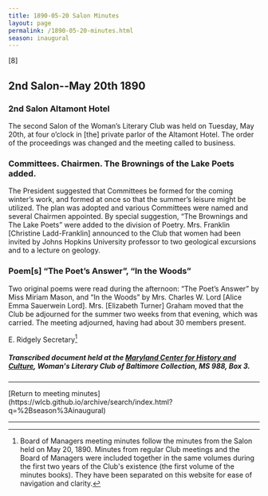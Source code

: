 ```yaml
---
title: 1890-05-20 Salon Minutes
layout: page
permalink: /1890-05-20-minutes.html
season: inaugural
---
```


<style>
    #maincontent{
        font-size:1.4em;
    }
</style>
[8]

## 2nd Salon--May 20th 1890

### 2nd Salon Altamont Hotel

The second Salon of the Woman’s Literary Club was held on Tuesday, May 20th, at four o’clock in [the] private parlor of the Altamont Hotel. The order of the proceedings was changed and the meeting called to business.

### Committees. Chairmen. The Brownings of the Lake Poets added.

The President suggested that Committees be formed for the coming winter’s work, and formed at once so that the summer’s leisure might be utilized. The plan was adopted and various Committees were named and several Chairmen appointed. By special suggestion, “The Brownings and The Lake Poets” were added to the division of Poetry. Mrs. Franklin [Christine Ladd-Franklin] announced to the Club that women had been invited by Johns Hopkins University professor to two geological excursions and to a lecture on geology.

### Poem[s] “The Poet’s Answer”, “In the Woods”

Two original poems were read during the afternoon: “The Poet’s Answer” by Miss Miriam Mason, and “In the Woods” by Mrs. Charles W. Lord [Alice Emma Sauerwein Lord]. Mrs. [Elizabeth Turner] Graham moved that the Club be adjourned for the summer two weeks from that evening, which was carried. The meeting adjourned, having had about 30 members present.

E. Ridgely
Secretary[^BOM]

[^BOM]: Board of Managers meeting minutes follow the minutes from the Salon held on May 20, 1890. Minutes from regular Club meetings and the Board of Managers were included together in the same volumes during the first two years of the Club's existence (the first volume of the minutes books). They have been separated on this website for ease of navigation and clarity.

##### Transcribed document held at the [Maryland Center for History and Culture](http://mdhs.org/), Woman's Literary Club of Baltimore Collection, MS 988, Box 3. 

<hr>
[Return to meeting minutes](https://wlcb.github.io/archive/search/index.html?q=%2Bseason%3Ainaugural)
<hr>